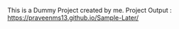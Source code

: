 This is a Dummy Project created by me.
Project Output : https://praveenms13.github.io/Sample-Later/
